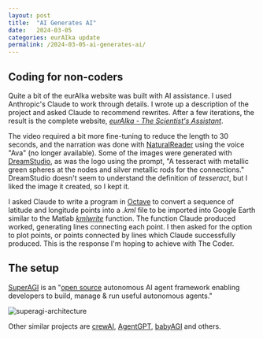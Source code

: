 ```yaml
---
layout: post
title:  "AI Generates AI"
date:   2024-03-05
categories: eurAIka update
permalink: /2024-03-05-ai-generates-ai/
---
```




## Coding for non-coders

Quite a bit of the eurAIka website was built with AI assistance. I used Anthropic's Claude to work through details. I wrote up a description of the project and asked Claude to recommend rewrites. After a few iterations, the result is the complete website, [*eurAIka - The Scientist's Assistant*](https://euraika-sciences.github.io/).

The video required a bit more fine-tuning to reduce the length to 30 seconds, and the narration was done with [NaturalReader](https://www.naturalreaders.com/index.html) using the voice "Ava" (no longer available). Some of the images were generated with [DreamStudio](https://dreamstudio.ai/generate), as was the logo using the prompt, "A tesseract with metallic green spheres at the nodes and silver metallic rods for the connections." DreamStudio doesn't seem to understand the definition of *tesseract*, but I liked the image it created, so I kept it. 

I asked Claude to write a program in [Octave](https://octave.org/) to convert a sequence of latitude and longitude points into a *.kml* file to be imported into Google Earth similar to the Matlab [*kmlwrite*](https://www.mathworks.com/help/map/ref/kmlwrite.html) function. The function Claude produced worked, generating lines connecting each point. I then asked for the option to plot points, or points connected by lines which Claude successfully produced. This is the response I'm hoping to achieve with The Coder.



## The setup

[SuperAGI](https://superagi.com/) is an "[open source](https://github.com/TransformerOptimus/SuperAGI) autonomous AI agent framework enabling developers to build, manage & run useful autonomous agents." 

![superagi-architecture](C:\Users\johnx\Documents\GitHub\euraika-sciences.github.io\assets\img\2024-03-05-ai-generates-ai\superagi-architecture.png)

Other similar projects are [crewAI](https://www.crewai.com/), [AgentGPT](https://agentgpt.reworkd.ai/), [babyAGI](https://github.com/yoheinakajima/babyagi) and others. 

